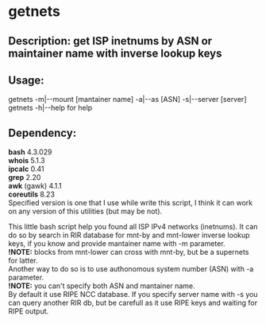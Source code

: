 getnets
=======

Description: get ISP inetnums by ASN or maintainer name with inverse lookup keys
--------------------------------------------------------------------------------

Usage:<br />
------------
getnets -m|--mount [mantainer name] -a|--as [ASN] -s|--server [server]<br />
getnets -h|--help for help<br />

Dependency:<br />
-----------------
**bash** 4.3.029<br />
**whois** 5.1.3<br />
**ipcalc** 0.41<br />
**grep** 2.20<br />
**awk** (gawk) 4.1.1<br />
**coreutils** 8.23<br />
Specified version is one that I use while write this script, I think it
can work on any version of this utilities (but may be not).<br/>

This little bash script help you found all ISP IPv4 networks (inetnums).
It can do so by search in RIR database for mnt-by and mnt-lower inverse 
lookup keys, if you know and provide mantainer name with -m parameter.<br />
**!NOTE:** blocks from mnt-lower can cross with mnt-by, but be a supernets
for latter.<br />
Another way to do so is to use authonomous system number (ASN) with -a
parameter.<br />
**!NOTE:** you can't specify both ASN and mantainer name.<br />
By default it use RIPE NCC database. If you specify server name with -s
you can query another RIR db, but be carefull as it use RIPE keys and
waiting for RIPE output.
